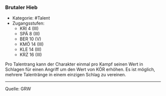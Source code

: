 ### Brutaler Hieb

- Kategorie: #Talent
- Zugangsstufen:
  - KRI 4 (III)
  - SPÄ 8 (III)
  - BER 10 (V)
  - KMÖ 14 (III)
  - KLE 14 (III)
  - KRZ 16 (III)

Pro Talentrang kann der Charakter einmal pro Kampf seinen Wert in Schlagen für einen Angriff um den Wert von KÖR erhöhen. Es ist möglich, mehrere Talentränge in einem einzigen Schlag zu vereinen.

---

Quelle: GRW
